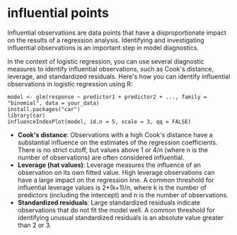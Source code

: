# influential points
Influential observations are data points that have a disproportionate impact on the results of a regression analysis. Identifying and investigating influential observations is an important step in model diagnostics.

In the context of logistic regression, you can use several diagnostic measures to identify influential observations, such as Cook's distance, leverage, and standardized residuals. Here's how you can identify influential observations in logistic regression using R:
```
model <- glm(response ~ predictor1 + predictor2 + ..., family = "binomial", data = your_data)
install.packages("car")
library(car)
influenceIndexPlot(model, id.n = 5, scale = 3, qq = FALSE)
```

-  **Cook's distance**: Observations with a high Cook's distance have a substantial influence on the estimates of the regression coefficients. There is no strict cutoff, but values above 1 or 4/n (where n is the number of observations) are often considered influential.
-  **Leverage (hat values)**: Leverage measures the influence of an observation on its own fitted value. High leverage observations can have a large impact on the regression line. A common threshold for influential leverage values is 2*(k+1)/n, where k is the number of predictors (including the intercept) and n is the number of observations.
-  **Standardized residuals**: Large standardized residuals indicate observations that do not fit the model well. A common threshold for identifying unusual standardized residuals is an absolute value greater than 2 or 3.